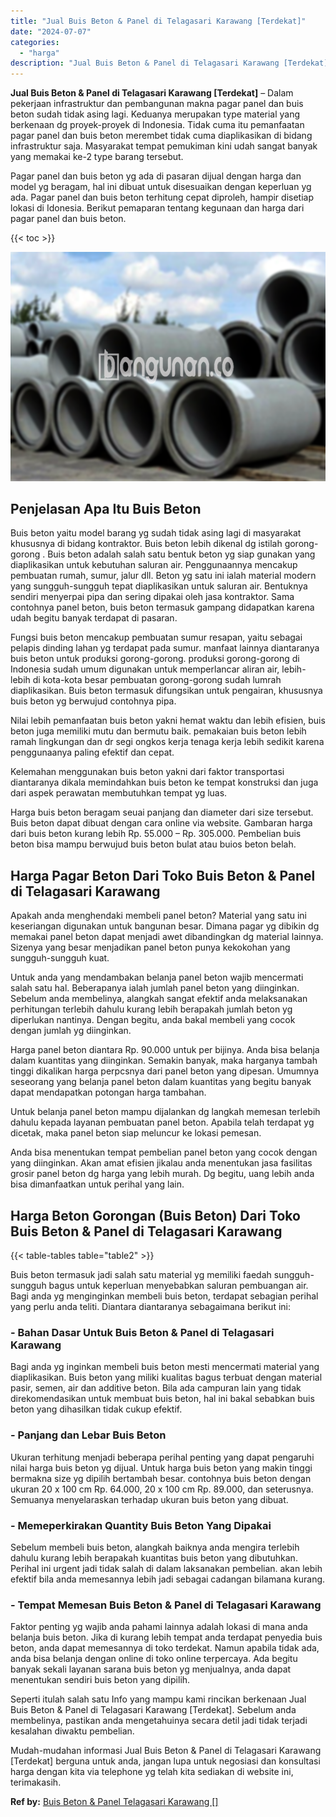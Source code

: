 ```yaml
---
title: "Jual Buis Beton & Panel di Telagasari Karawang [Terdekat]"
date: "2024-07-07"
categories: 
  - "harga"
description: "Jual Buis Beton & Panel di Telagasari Karawang [Terdekat]. Mudah-mudahan informasi Jual Buis Beton & Panel di Telagasari Karawang [Terdekat] berguna untuk..."
---
```


**Jual Buis Beton & Panel di Telagasari Karawang \[Terdekat\]** – Dalam pekerjaan infrastruktur dan pembangunan makna pagar panel dan buis beton sudah tidak asing lagi. Keduanya merupakan type material yang berkenaan dg proyek-proyek di Indonesia. Tidak cuma itu pemanfaatan pagar panel dan buis beton merembet tidak cuma diaplikasikan di bidang infrastruktur saja. Masyarakat tempat pemukiman kini udah sangat banyak yang memakai ke-2 type barang tersebut.

Pagar panel dan buis beton yg ada di pasaran dijual dengan harga dan model yg beragam, hal ini dibuat untuk disesuaikan dengan keperluan yg ada. Pagar panel dan buis beton terhitung cepat diproleh, hampir disetiap lokasi di Idonesia. Berikut pemaparan tentang kegunaan dan harga dari pagar panel dan buis beton.

{{< toc >}}

![Jual Buis Beton & Panel di Telagasari Karawang [Terdekat]](/images/jual-panel-buis-beton-murah-36.png)

## Penjelasan Apa Itu Buis Beton

Buis beton yaitu model barang yg sudah tidak asing lagi di masyarakat khususnya di bidang kontraktor. Buis beton lebih dikenal dg istilah gorong-gorong . Buis beton adalah salah satu bentuk beton yg siap gunakan yang diaplikasikan untuk kebutuhan saluran air. Penggunaannya mencakup pembuatan rumah, sumur, jalur dll. Beton yg satu ini ialah material modern yang sungguh-sungguh tepat diaplikasikan untuk saluran air. Bentuknya sendiri menyerpai pipa dan sering dipakai oleh jasa kontraktor. Sama contohnya panel beton, buis beton termasuk gampang didapatkan karena udah begitu banyak terdapat di pasaran.

Fungsi buis beton mencakup pembuatan sumur resapan, yaitu sebagai pelapis dinding lahan yg terdapat pada sumur. manfaat lainnya diantaranya buis beton untuk produksi gorong-gorong. produksi gorong-gorong di Indonesia sudah umum digunakan untuk memperlancar aliran air, lebih-lebih di kota-kota besar pembuatan gorong-gorong sudah lumrah diaplikasikan. Buis beton termasuk difungsikan untuk pengairan, khususnya buis beton yg berwujud contohnya pipa.

Nilai lebih pemanfaatan buis beton yakni hemat waktu dan lebih efisien, buis beton juga memiliki mutu dan bermutu baik. pemakaian buis beton lebih ramah lingkungan dan dr segi ongkos kerja tenaga kerja lebih sedikit karena penggunaanya paling efektif dan cepat.

Kelemahan menggunakan buis beton yakni dari faktor transportasi diantaranya dikala memindahkan buis beton ke tempat konstruksi dan juga dari aspek perawatan membutuhkan tempat yg luas.

Harga buis beton beragam seuai panjang dan diameter dari size tersebut. Buis beton dapat dibuat dengan cara online via website. Gambaran harga dari buis beton kurang lebih Rp. 55.000 – Rp. 305.000. Pembelian buis beton bisa mampu berwujud buis beton bulat atau buios beton belah.

## Harga Pagar Beton Dari Toko Buis Beton & Panel di Telagasari Karawang

Apakah anda menghendaki membeli panel beton? Material yang satu ini keseriangan digunakan untuk bangunan besar. Dimana pagar yg dibikin dg memakai panel beton dapat menjadi awet dibandingkan dg material lainnya. Sizenya yang besar menjadikan panel beton punya kekokohan yang sungguh-sungguh kuat.

Untuk anda yang mendambakan belanja panel beton wajib mencermati salah satu hal. Beberapanya ialah jumlah panel beton yang diinginkan. Sebelum anda membelinya, alangkah sangat efektif anda melaksanakan perhitungan terlebih dahulu kurang lebih berapakah jumlah beton yg diperlukan nantinya. Dengan begitu, anda bakal membeli yang cocok dengan jumlah yg diinginkan.

Harga panel beton diantara Rp. 90.000 untuk per bijinya. Anda bisa belanja dalam kuantitas yang diinginkan. Semakin banyak, maka harganya tambah tinggi dikalikan harga perpcsnya dari panel beton yang dipesan. Umumnya seseorang yang belanja panel beton dalam kuantitas yang begitu banyak dapat mendapatkan potongan harga tambahan.

Untuk belanja panel beton mampu dijalankan dg langkah memesan terlebih dahulu kepada layanan pembuatan panel beton. Apabila telah terdapat yg dicetak, maka panel beton siap meluncur ke lokasi pemesan.

Anda bisa menentukan tempat pembelian panel beton yang cocok dengan yang diinginkan. Akan amat efisien jikalau anda menentukan jasa fasilitas grosir panel beton dg harga yang lebih murah. Dg begitu, uang lebih anda bisa dimanfaatkan untuk perihal yang lain.

## Harga Beton Gorongan (Buis Beton) Dari Toko Buis Beton & Panel di Telagasari Karawang

{{< table-tables table="table2" >}}

Buis beton termasuk jadi salah satu material yg memiliki faedah sungguh-sungguh bagus untuk keperluan menyebabkan saluran pembuangan air. Bagi anda yg menginginkan membeli buis beton, terdapat sebagian perihal yang perlu anda teliti. Diantara diantaranya sebagaimana berikut ini:

### \- Bahan Dasar Untuk Buis Beton & Panel di Telagasari Karawang

Bagi anda yg inginkan membeli buis beton mesti mencermati material yang diaplikasikan. Buis beton yang miliki kualitas bagus terbuat dengan material pasir, semen, air dan additive beton. Bila ada campuran lain yang tidak direkomendasikan untuk membuat buis beton, hal ini bakal sebabkan buis beton yang dihasilkan tidak cukup efektif.

### \- Panjang dan Lebar Buis Beton

Ukuran terhitung menjadi beberapa perihal penting yang dapat pengaruhi nilai harga buis beton yg dijual. Untuk harga buis beton yang makin tinggi bermakna size yg dipilih bertambah besar. contohnya buis beton dengan ukuran 20 x 100 cm Rp. 64.000, 20 x 100 cm Rp. 89.000, dan seterusnya. Semuanya menyelaraskan terhadap ukuran buis beton yang dibuat.

### \- Memeperkirakan Quantity Buis Beton Yang Dipakai

Sebelum membeli buis beton, alangkah baiknya anda mengira terlebih dahulu kurang lebih berapakah kuantitas buis beton yang dibutuhkan. Perihal ini urgent jadi tidak salah di dalam laksanakan pembelian. akan lebih efektif bila anda memesannya lebih jadi sebagai cadangan bilamana kurang.

### \- Tempat Memesan Buis Beton & Panel di Telagasari Karawang

Faktor penting yg wajib anda pahami lainnya adalah lokasi di mana anda belanja buis beton. Jika di kurang lebih tempat anda terdapat penyedia buis beton, anda dapat memesannya di toko terdekat. Namun apabila tidak ada, anda bisa belanja dengan online di toko online terpercaya. Ada begitu banyak sekali layanan sarana buis beton yg menjualnya, anda dapat menentukan sendiri buis beton yang dipilih.

Seperti itulah salah satu Info yang mampu kami rincikan berkenaan Jual Buis Beton & Panel di Telagasari Karawang \[Terdekat\]. Sebelum anda membelinya, pastikan anda mengetahuinya secara detil jadi tidak terjadi kesalahan diwaktu pembelian.

Mudah-mudahan informasi Jual Buis Beton & Panel di Telagasari Karawang \[Terdekat\] berguna untuk anda, jangan lupa untuk negosiasi dan konsultasi harga dengan kita via telephone yg telah kita sediakan di website ini, terimakasih.

**Ref by:** [Buis Beton & Panel Telagasari Karawang []](https://id.wikipedia.org/wiki/Buis)
